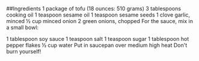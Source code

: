 ##Ingredients
1 package of tofu (18 ounces: 510 grams)
3 tablespoons cooking oil
1 teaspoon sesame oil
1 teaspoon sesame seeds
1 clove garlic, minced
½ cup minced onion
2 green onions, chopped
For the sauce, mix in a small bowl:

1 tablespoon soy sauce
1 teaspoon salt
1 teaspoon sugar
1 tablespoon hot pepper flakes
½ cup water
Put in saucepan over medium high heat
Don't burn yourself!
